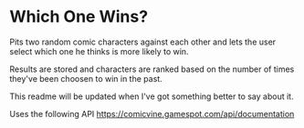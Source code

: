 # Which One Wins?

Pits two random comic characters against each other and lets the user select which one he thinks is more likely to win.

Results are stored and characters are ranked based on the number of times they've been choosen to win in the past.

This readme will be updated when I've got something better to say about it.

Uses the following API
https://comicvine.gamespot.com/api/documentation

